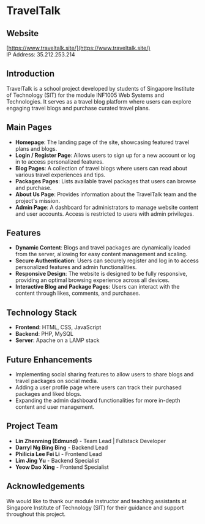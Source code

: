 # TravelTalk

## Website
[https://www.traveltalk.site/](https://www.traveltalk.site/)  
IP Address: 35.212.253.214

## Introduction
TravelTalk is a school project developed by students of Singapore Institute of Technology (SIT) for the module INF1005 Web Systems and Technologies. It serves as a travel blog platform where users can explore engaging travel blogs and purchase curated travel plans.

## Main Pages
- **Homepage**: The landing page of the site, showcasing featured travel plans and blogs.
- **Login / Register Page**: Allows users to sign up for a new account or log in to access personalized features.
- **Blog Pages**: A collection of travel blogs where users can read about various travel experiences and tips.
- **Packages Pages**: Lists available travel packages that users can browse and purchase.
- **About Us Page**: Provides information about the TravelTalk team and the project's mission.
- **Admin Page**: A dashboard for administrators to manage website content and user accounts. Access is restricted to users with admin privileges.

## Features
- **Dynamic Content**: Blogs and travel packages are dynamically loaded from the server, allowing for easy content management and scaling.
- **Secure Authentication**: Users can securely register and log in to access personalized features and admin functionalities.
- **Responsive Design**: The website is designed to be fully responsive, providing an optimal browsing experience across all devices.
- **Interactive Blog and Package Pages**: Users can interact with the content through likes, comments, and purchases.

## Technology Stack
- **Frontend**: HTML, CSS, JavaScript
- **Backend**: PHP, MySQL
- **Server**: Apache on a LAMP stack

## Future Enhancements
- Implementing social sharing features to allow users to share blogs and travel packages on social media.
- Adding a user profile page where users can track their purchased packages and liked blogs.
- Expanding the admin dashboard functionalities for more in-depth content and user management.

## Project Team
- **Lin Zhenming (Edmund)** - Team Lead | Fullstack Developer
- **Darryl Ng Bing Bing** - Backend Lead
- **Philicia Lee Fei Li** - Frontend Lead
- **Lim Jing Yu** - Backend Specialist
- **Yeow Dao Xing** - Frontend Specialist

## Acknowledgements
We would like to thank our module instructor and teaching assistants at Singapore Institute of Technology (SIT) for their guidance and support throughout this project.
